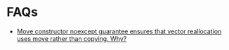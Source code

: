 # FAQs

* [Move constructor noexcept guarantee ensures that vector reallocation uses move rather than copying. Why?](https://github.com/banipreetr/Cpp/blob/main/FAQs/vector_reallocation.md)
